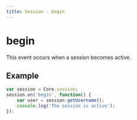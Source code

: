```yaml
---
title: Session - begin
---
```


# begin

This event occurs when a session becomes active.

## Example

```` js
var session = Core.session;
session.on('begin', function() {
    var user = session.getUsername();
    console.log('The session is active');
});
````

